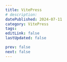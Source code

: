 ```yaml
---
title: VitePress
# description:
datePublished: 2024-07-11
category: VitePress
tags:
editLink: false
lastUpdated: false

prev: false
next: false
---
```


<RouteCatalog :category="$frontmatter.category" />
